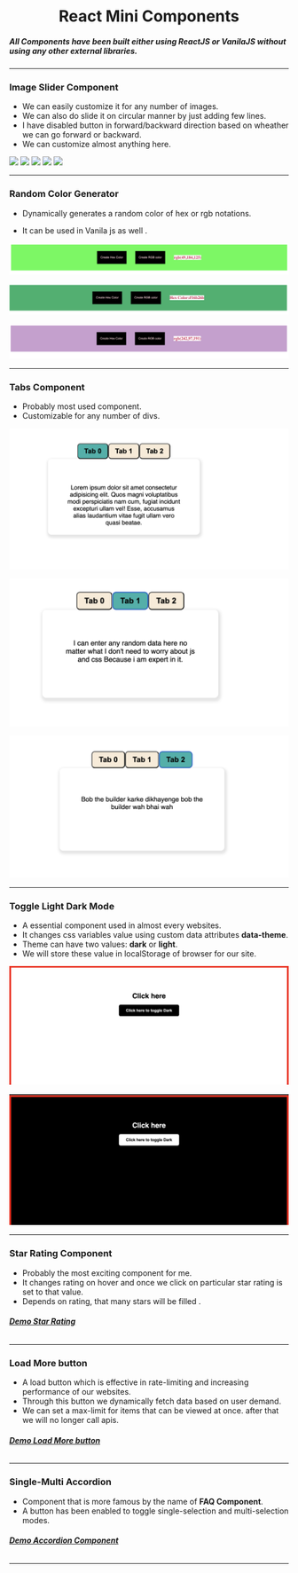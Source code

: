 <h1 align="center">React Mini Components</h1>

##### All Components have been built either using ReactJS or VanilaJS without using any other external libraries.

---

### Image Slider Component

- We can easily customize it for any number of images.
- We can also do slide it on circular manner by just adding few lines.
- I have disabled button in forward/backward direction based on wheather we can go forward or backward.
- We can customize almost anything here.

![](/image-slider/ss/ss-1.png)
![](/image-slider/ss/ss-2.png)
![](/image-slider/ss/ss-3.png)
![](/image-slider/ss/ss-4.png)
![](/image-slider/ss/ss-5.png)

---

### Random Color Generator

- Dynamically generates a random color of hex or rgb notations.

- It can be used in Vanila js as well .

![](/random-color-generator-rgbhex/ss/ss-1.png)

![](/random-color-generator-rgbhex/ss/ss-2.png)

![](/random-color-generator-rgbhex/ss/ss-3.png)

---

### Tabs Component

- Probably most used component.
- Customizable for any number of divs.

![](/tabs-component/ss/ss-1.png)

![](/tabs-component/ss/ss-2.png)

![](/tabs-component/ss/ss-3.png)

---

### Toggle Light Dark Mode

- A essential component used in almost every websites.
- It changes css variables value using custom data attributes **data-theme**.
- Theme can have two values: **dark** or **light**.
- We will store these value in localStorage of browser for our site.

![](/toggle-light-dark-mode/ss/ss-1.png)

![](/toggle-light-dark-mode/ss/ss-2.png)

---

### Star Rating Component

- Probably the most exciting component for me.
- It changes rating on hover and once we click on particular star rating is set to that value.
- Depends on rating, that many stars will be filled .

###### **[Demo Star Rating ](https://drive.google.com/file/d/11jgh-8pEaBJspw-_Vdmh2vismamxp3DD/view?usp=sharing)**

---

### Load More button

- A load button which is effective in rate-limiting and increasing performance of our websites.
- Through this button we dynamically fetch data based on user demand.
- We can set a max-limit for items that can be viewed at once. after that we will no longer call apis.

###### **[Demo Load More button](https://drive.google.com/file/d/1yH1rRVKjnhL5kMovP3HpxQS4oUQ-EEo2/view?usp=sharing)**

---

### Single-Multi Accordion

- Component that is more famous by the name of **FAQ Component**.
- A button has been enabled to toggle single-selection and multi-selection modes.

###### **[Demo Accordion Component](https://drive.google.com/file/d/1QBcbycoPZ1lxTVvw4TgUxAyuLYc7hBR9/view?usp=sharing)**

---
